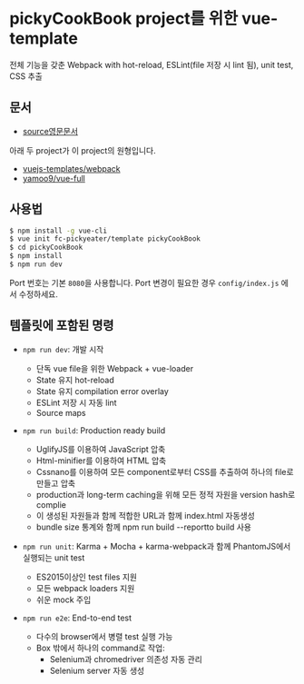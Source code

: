 # pickyCookBook project를 위한 vue-template

전체 기능을 갖춘 Webpack with hot-reload, ESLint(file 저장 시 lint 됨), unit test, CSS 추출

## 문서

- [source영문문서](https://github.com/vuejs-templates/webpack/tree/master/docs)

아래 두 project가 이 project의 원형입니다.

- [vuejs-templates/webpack](https://github.com/vuejs-templates/webpack)
- [yamoo9/vue-full](https://github.com/yamoo9/vue-full)

## 사용법

``` bash
$ npm install -g vue-cli
$ vue init fc-pickyeater/template pickyCookBook
$ cd pickyCookBook
$ npm install
$ npm run dev
```

Port 번호는 기본 `8080`을 사용합니다. Port 변경이 필요한 경우 `config/index.js` 에서 수정하세요.

## 템플릿에 포함된 명령

- `npm run dev`: 개발 시작
  - 단독 vue file을 위한 Webpack + vue-loader
  - State 유지 hot-reload
  - State 유지 compilation error overlay
  - ESLint 저장 시 자동 lint
  - Source maps

- `npm run build`: Production ready build
  - UglifyJS를 이용하여 JavaScript 압축
  - Html-minifier를 이용하여 HTML 압축
  - Cssnano를 이용하여 모든 component로부터 CSS를 추출하여 하나의 file로 만들고 압축
  - production과 long-term caching을 위해 모든 정적 자원을 version hash로 complie
  - 이 생성된 자원들과 함께 적합한 URL과 함께 index.html 자동생성
  - bundle size 통계와 함께 npm run build --reportto build 사용

- `npm run unit`: Karma + Mocha + karma-webpack과 함께 PhantomJS에서 실행되는 unit test
  - ES2015이상인 test files 지원
  - 모든 webpack loaders 지원
  - 쉬운 mock 주입

- `npm run e2e`: End-to-end test
  - 다수의 browser에서 병렬 test 실행 가능
  - Box 밖에서 하나의 command로 작업:
    - Selenium과 chromedriver 의존성 자동 관리
    - Selenium server 자동 생성